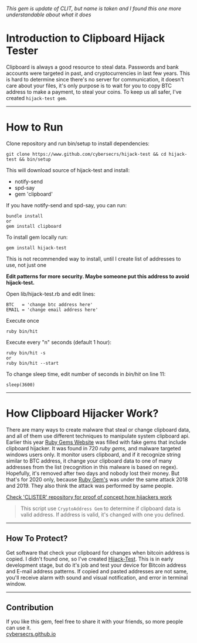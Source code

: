 *This gem is update of CLIT, but name is taken and I found this one more understandable about what it does*

# Introduction to Clipboard Hijack Tester

Clipboard is always a good resource to steal data. Passwords and bank accounts were targeted in past,
and cryptocurrencies in last few years. This is hard to determine since there's no server
for communication, it doesn't care about your files, it's only purpose is to wait for you to copy
BTC address to make a payment, to steal your coins. To keep us all safer, I've created `hijack-test gem`.

---
# How to Run

Clone repository and run bin/setup to install dependencies:

```
git clone https://www.github.com/cybersecrs/hijack-test && cd hijack-test && bin/setup
```  

This will download source of hijack-test and install:

 * notify-send
 * spd-say
 * gem 'clipboard'  

If you have notify-send and spd-say, you can run:

```
bundle install
or
gem install clipboard
```  

To install gem locally run:

```
gem install hijack-test
```  

This is not recommended way to install, until I create list of addresses to use, not just one

**Edit patterns for more security. Maybe someone put this address to avoid hijack-test.**

Open lib/hijack-test.rb and edit lines:

```
BTC   = 'change btc address here'
EMAIL = 'change email address here'
```  

Execute once

```
ruby bin/hit
```  

Execute every "n" seconds (default 1 hour):

```
ruby bin/hit -s
or
ruby bin/hit --start
```  

To change sleep time, edit number of seconds in *bin/hit* on line 11:

```
sleep(3600)
```  


---
# How Clipboard Hijacker Work?

There are many ways to create malware that steal or change clipboard data, and all of them use
different techniques to manipulate system clipboard api. Earlier this year [Ruby Gems Website](https://rubygems.org)
was filled with fake gems that include clipboard hijacker. It was found in 720 *ruby gems,* and malware targeted
windows users only. It monitor users clipboard, and if it recognize string similar to BTC address,
it change your clipboard data to one of many addresses from the list (recognition in this malware is based
on regex). Hopefully, it's removed after two days and nobody lost their money. But that's for 2020 only,
because [Ruby Gem's](https://rubygems.org) was under the same attack 2018 and 2019. They also think the
attack was performed by same people.
  
[Check 'CLISTER' repository for proof of concept how hijackers work](https://www.github.com/cybersecrs/clister)
>This script use `CryptoAddress Gem` to determine if clipboard data is valid address. If address is valid,
>it's changed with one you defined.  

---
## How To Protect?
        
Get software that check your clipboard for changes when bitcoin address is copied.
I didn't found one, so I've created [Hijack-Test](https://www.github.com/cybersecrs/hijack-test).
This is in early development stage, but do it's job and test your device for Bitcoin address and E-mail address patterns.
If copied and pasted addresses are not same, you'll receive alarm with sound and visual notification, and error in terminal window.

---
## Contribution

If you like this gem, feel free to share it with your friends, so more people can use it.  
[cybersecrs.github.io](https://cybersecrs.github.io)
